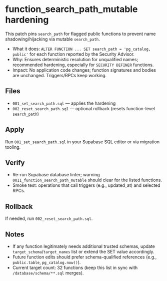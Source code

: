 # function_search_path_mutable hardening

This patch pins `search_path` for flagged public functions to prevent name shadowing/hijacking via mutable `search_path`.

- What it does: `ALTER FUNCTION ... SET search_path = 'pg_catalog, public'` for each function reported by the Security Advisor.
- Why: Ensures deterministic resolution for unqualified names; recommended hardening, especially for `SECURITY DEFINER` functions.
- Impact: No application code changes; function signatures and bodies are unchanged. Triggers/RPCs keep working.

## Files

- `001_set_search_path.sql` — applies the hardening
- `002_reset_search_path.sql` — optional rollback (resets function-level `search_path`)

## Apply

Run `001_set_search_path.sql` in your Supabase SQL editor or via migration tooling.

## Verify

- Re-run Supabase database linter; warning `0011_function_search_path_mutable` should clear for the listed functions.
- Smoke test: operations that call triggers (e.g., updated_at) and selected RPCs.

## Rollback

If needed, run `002_reset_search_path.sql`.

## Notes

- If any function legitimately needs additional trusted schemas, update `target_schema`/`target_names` list or extend the SET value accordingly.
- Future function edits should prefer schema-qualified references (e.g., `public.table`, `pg_catalog.now()`).
- Current target count: 32 functions (keep this list in sync with `/database/schema/**.sql` merges).

